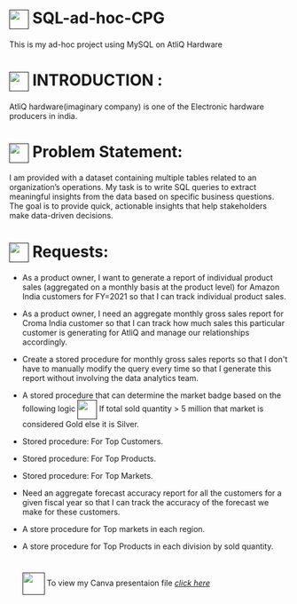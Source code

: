 # <a href="" target="blank"><img align="center" src="https://img.icons8.com/?size=100&id=KlkfbDEjskb5&format=png&color=000000" width="35" /></a> SQL-ad-hoc-CPG
This is my ad-hoc project using MySQL on AtliQ Hardware 

# <a href="" target="blank"><img align="center" src="https://img.icons8.com/?size=100&id=FkqjAX6ZGe4B&format=png&color=000000" width="35" /></a> INTRODUCTION :
AtliQ hardware(imaginary company) is one of the Electronic hardware producers in india.

# <a href="" target="blank"><img align="center" src="https://img.icons8.com/?size=100&id=9oTCQxbJ7BPy&format=png&color=000000" width="35" /></a> Problem Statement: 
I am provided with a dataset containing multiple tables related to an organization’s operations. My task is to write SQL queries to extract meaningful insights from the data based on specific business questions. The goal is to provide quick, actionable insights that help stakeholders make data-driven decisions.

# <a href="" target="blank"><img align="center" src="https://img.icons8.com/?size=100&id=zeuUPoSqsDd3&format=png&color=000000" width="35" /></a>  Requests:

- As a product owner, I want to generate a report of individual product sales (aggregated on a monthly basis at the product level) for Amazon India customers for FY=2021 so that I can track individual product sales.
  
- As a product owner, I need an aggregate monthly gross sales report for Croma India customer so that I can track how much sales this particular customer is generating for AtliQ and manage our relationships accordingly.

- Create a stored procedure for monthly gross sales reports so that I don't have to manually modify the query every time so that I generate this report without involving the data analytics team.

- A stored procedure that can determine the market badge based on the following logic <a href="" target="blank"><img align="center" src="https://img.icons8.com/?size=100&id=JBsFFuVDTkKw&format=png&color=000000" width="35" /></a> If total sold quantity > 5 million that market is considered Gold else it is Silver.

- Stored procedure: For Top Customers. 

- Stored procedure: For Top Products.

- Stored procedure: For Top Markets.

- Need an aggregate forecast accuracy report for all the customers for a given fiscal year so that I can track the accuracy of the forecast we make for these customers.

- A store procedure for Top markets in each region.

- A store procedure for Top Products in each division by sold quantity.

  #

  <a href="" target="blank"><img align="center" src="https://img.icons8.com/?size=100&id=iWw83PVcBpLw&format=png&color=000000" width="40" /></a> To view my Canva presentaion file _[click here](https://shorturl.at/Pkxjp)_

  

